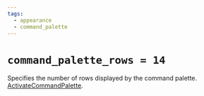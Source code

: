 ```yaml
---
tags:
  - appearance
  - command_palette
---
```

# `command_palette_rows = 14`


Specifies the number of rows displayed by the command palette.
[ActivateCommandPalette](../keyassignment/ActivateCommandPalette.md).

